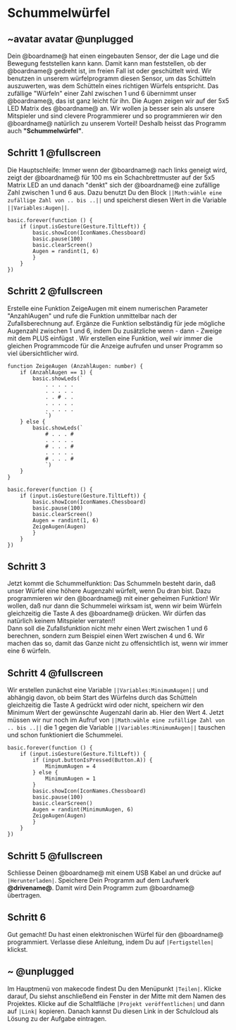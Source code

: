 # Schummelwürfel

## ~avatar avatar @unplugged

Dein @boardname@ hat einen eingebauten Sensor, der die Lage und die Bewegung feststellen kann kann. Damit kann man feststellen, 
ob der @boardname@ gedreht ist, im freien Fall ist oder geschüttelt wird. Wir benutzen in unserem würfelprogramm diesen Sensor,
um das Schütteln auszuwerten, was dem Schütteln eines richtigen Würfels entspricht. Das zufällige "Würfeln" einer Zahl zwischen 1 und 6
übernimmt unser @boardname@, das ist ganz leicht für ihn. Die Augen zeigen wir auf der 5x5 LED Matrix des @boardname@ an.
Wir wollen ja besser sein als unsere Mitspieler und sind clevere Programmierer und so programmieren wir den @boardname@ natürlich zu unserem Vorteil!
Deshalb heisst das Programm auch **"Schummelwürfel"**.


## Schritt 1 @fullscreen

Die Hauptschleife: Immer wenn der @boardname@ nach links geneigt wird, zeigt der @boardname@ für 100 ms ein Schachbrettmuster
auf der 5x5 Matrix LED an und danach "denkt" sich der @boardname@ eine zufällige Zahl zwischen 1 und 6 aus. Dazu benutzt Du 
den Block ``||Math:wähle eine zufällige Zahl von .. bis ..||`` und speicherst diesen Wert in die Variable ``||Variables:Augen||``. 

```blocks
basic.forever(function () {
    if (input.isGesture(Gesture.TiltLeft)) {
        basic.showIcon(IconNames.Chessboard)
        basic.pause(100)
        basic.clearScreen()
        Augen = randint(1, 6)
        }
    }
})
```


## Schritt 2 @fullscreen

Erstelle eine Funktion ZeigeAugen mit einem numerischen Parameter "AnzahlAugen" und rufe die Funktion unmittelbar nach der Zufallsberechnung auf.
Ergänze die Funktion selbständig für jede mögliche Augenzahl zwischen 1 und 6, indem Du zusätzliche wenn - dann - Zweige mit dem PLUS einfügst .
Wir erstellen eine Funktion, weil wir immer die gleichen Programmcode für die Anzeige aufrufen und unser Programm so viel übersichtlicher wird.
   

```blocks
function ZeigeAugen (AnzahlAugen: number) {
    if (AnzahlAugen == 1) {
        basic.showLeds(`
            . . . . .
            . . . . .
            . . # . .
            . . . . .
            . . . . .
            `)
    } else {
        basic.showLeds(`
            # . . . #
            . . . . .
            # . . . #
            . . . . .
            # . . . #
            `)
    }
}

basic.forever(function () {
    if (input.isGesture(Gesture.TiltLeft)) {
        basic.showIcon(IconNames.Chessboard)
        basic.pause(100)
        basic.clearScreen()
        Augen = randint(1, 6)
        ZeigeAugen(Augen)
        }
    }
})
```

## Schritt 3

Jetzt kommt die Schummelfunktion: Das Schummeln besteht darin, daß unser Würfel eine höhere Augenzahl würfelt, wenn Du dran bist.
Dazu programmieren wir den @boardname@ mit einer geheimen Funktion! Wir wollen, daß nur dann die Schummelei wirksam ist, 
wenn wir beim Würfeln gleichzeitig die Taste A des @boardname@ drücken. Wir dürfen das natürlich keinem Mitspieler verraten!!  
Dann soll die Zufallsfunktion nicht mehr einen Wert zwischen 1 und 6 berechnen, sondern zum Beispiel einen Wert zwischen 4 und 6. 
Wir machen das so, damit das Ganze nicht zu offensichtlich ist, wenn wir immer eine 6 würfeln. 


## Schritt 4 @fullscreen

Wir erstellen zunächst eine Variable ``||Variables:MinimumAugen||`` und abhängig davon, ob beim Start des Würfelns durch das Schütteln
gleichzeitig die Taste A gedrückt wird oder nicht, speichern wir den Minimum Wert der gewünschte Augenzahl darin ab. Hier den Wert 4.
Jetzt müssen wir nur noch im Aufruf von ``||Math:wähle eine zufällige Zahl von .. bis ..||`` die 1 gegen die Variable ``||Variables:MinimumAugen||`` 
tauschen und schon funktioniert die Schummelei.

```blocks
basic.forever(function () {
    if (input.isGesture(Gesture.TiltLeft)) {
        if (input.buttonIsPressed(Button.A)) {
            MinimumAugen = 4
        } else {
            MinimumAugen = 1
        }
        basic.showIcon(IconNames.Chessboard)
        basic.pause(100)
        basic.clearScreen()
        Augen = randint(MinimumAugen, 6)
        ZeigeAugen(Augen)
        }
    }
})
```


## Schritt 5 @fullscreen

Schliesse Deinen @boardname@ mit einem USB Kabel an und drücke auf ``|Herunterladen|``. Speichere Dein Programm auf dem Laufwerk **@drivename@**. 
Damit wird Dein Programm zum @boardname@ übertragen.


## Schritt 6

Gut gemacht! Du hast einen elektronischen Würfel für den @boardname@ programmiert.
Verlasse diese Anleitung, indem Du auf ``|Fertigstellen|`` klickst. 


## ~ @unplugged
Im Hauptmenü von makecode findest Du den Menüpunkt ``|Teilen|``. 
Klicke darauf, Du siehst anschließend ein Fenster in der Mitte mit dem Namen des Projektes. 
Klicke auf die Schaltfläche ``|Projekt veröffentlichen|`` und dann auf ``|Link|`` kopieren. 
Danach kannst Du diesen Link in der Schulcloud als Lösung zu der Aufgabe eintragen.


